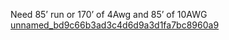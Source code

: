 Need 85’ run or 170’ of 4Awg and 85’ of 10AWG
[unnamed_bd9c66b3ad3c4d6d9a3d1fa7bc8960a9](./unnamed_bd9c66b3ad3c4d6d9a3d1fa7bc8960a9.pdf)

